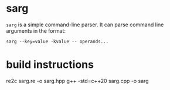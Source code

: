 # sarg
`sarg` is a simple command-line parser. It can parse command line arguments in the format:

`sarg --key=value -kvalue -- operands...`

# build instructions
re2c sarg.re -o sarg.hpp
g++ -std=c++20 sarg.cpp -o sarg
